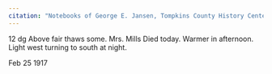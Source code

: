 ```yaml
---
citation: "Notebooks of George E. Jansen, Tompkins County History Center" 
---
```

12 dg Above fair thaws some. Mrs. Mills Died today. Warmer in afternoon. Light west turning to south at night. 

Feb 25 1917
